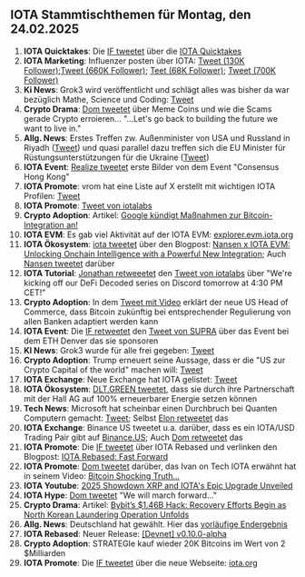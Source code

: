 ## IOTA Stammtischthemen für Montag, den 24.02.2025

1. **IOTA Quicktakes**: Die [IF tweetet]() über die [IOTA Quicktakes]()
2. **IOTA Marketing**: Influenzer posten über IOTA: [Tweet (130K Follower)](https://x.com/TKralow/status/1891563160059953523);[Tweet (660K Follower)](https://x.com/MartiniGuyYT/status/1891447845992984772); [Teet (68K Follower)](https://x.com/Walknonthemoon/status/1893322356887822759); [Tweet (700K Follower)](https://x.com/crypto_birb/status/1893956534356398099)
3. **Ki News**: Grok3 wird veröffentlicht und schlägt alles was bisher da war bezüglich Mathe, Science und Coding: [Tweet](https://x.com/WhaleInsider/status/1891760550977171795)
4. **Crypto Drama**: [Dom tweetet](https://x.com/DomSchiener/status/1891765295791915167) über Meme Coins und wie die Scams gerade Crypto erroieren... "...Let's go back to building the future we want to live in."
5. **Allg. News**: Erstes Treffen zw. Außenminister von USA und Russland in Riyadh ([Tweet](https://x.com/mfa_russia/status/1891756218722537620)) und quasi parallel dazu treffen sich die EU Minister für Rüstungsunterstützungen für die Ukraine ([Tweet](https://x.com/vonderleyen/status/1891575706598981985))
6. **IOTA Event**: [Realize tweetet](https://x.com/realizefinance/status/1891789837117632833) erste Bilder von dem Event "Consensus Hong Kong"
7. **IOTA Promote**: vrom hat eine Liste auf X erstellt mit wichtigen IOTA Profilen: [Tweet](https://x.com/Vrom14286662/status/1891772244453404745)
8. **IOTA Promote**: [Tweet von iotalabs](https://x.com/iotalabs_/status/1891865363899449624)
9. **Crypto Adoption**: Artikel: [Google kündigt Maßnahmen zur Bitcoin-Integration an!](https://www.blocktrainer.de/blog/google-kuendigt-massnahmen-zur-bitcoin-integration-an)
10. **IOTA EVM**: Es gab viel Aktivität auf der IOTA EVM: [explorer.evm.iota.org](https://explorer.evm.iota.org/stats)
11. **IOTA Ökosystem**: [iota tweetet](https://x.com/iota/status/1892152153889763786) über den Blogpost: [Nansen x IOTA EVM: Unlocking Onchain Intelligence with a Powerful New Integration](https://www.nansen.ai/post/nansen-x-iota-evm-unlocking-onchain-intelligence-with-a-powerful-new-integration); Auch [Nansen tweetet](https://x.com/nansen_ai/status/1892151893490860141) darüber
12. **IOTA Tutorial**: [Jonathan retweeetet](https://x.com/3rdEclips3/status/1892171303760560237) den [Tweet von iotalabs](https://x.com/iotalabs_/status/1892167292005593489) über "We're kicking off our DeFi Decoded series on Discord tomorrow at 4:30 PM CET!"
13. **Crypto Adoption**: In dem [Tweet mit Video](https://x.com/AltcoinDailyio/status/1892079050316820863) erklärt der neue US Head of Commerce, dass Bitcoin zukünftig bei entsprechender Regulierung von allen Banken adaptiert werden kann
14. **IOTA Event**: Die [IF retweetet](https://x.com/iota/status/1891925655635272069) den [Tweet von SUPRA](https://x.com/SUPRA_Labs/status/1890423969167065268) über das Event bei dem ETH Denver das sie sponsoren
15. **KI News**: Grok3 wurde für alle frei gegeben: [Tweet](https://x.com/xai/status/1892400129719611567)
16. **Crypto Adoption**: Trump erneuert seine Aussage, dass er die "US zur Crypto Capital of the world" machen will: [Tweet](https://x.com/WatcherGuru/status/1892359211633307687)
17. **IOTA Exchange**: Neue Exchange hat IOTA gelistet: [Tweet](https://x.com/GMZeusINV/status/1892264497454149926)
18. **IOTA Ökosystem**: [DLT.GREEN tweetet](https://x.com/dlt_green/status/1893315510630031475), dass sie durch ihre Partnerschaft mit der Hall AG auf 100% erneuerbarer Energie setzen können
19. **Tech News**: Microsoft hat scheinbar einen Durchbruch bei Quanten Computern gemacht: [Tweet](https://x.com/satyanadella/status/1892242895094313420); Selbst [Elon retweetet](https://x.com/elonmusk/status/1892285692933234775) das
20. **IOTA Exchange**: Binance US tweetet u.a. darüber, dass es ein IOTA/USD Trading Pair gibt auf [Binance.US](https://x.com/BinanceUS/status/1892997850490937809Binance.us); Auch [Dom retweetet](https://x.com/DomSchiener/status/1893660731733582256) das
21. **IOTA Promote**: Die [IF tweetet](https://x.com/iota/status/1892937325803438107) über IOTA Rebased und verlinken den Blogpost: [IOTA Rebased: Fast Forward](https://blog.iota.org/iota-rebased-fast-forward/)
22. **IOTA Promote**: [Dom tweetet](https://x.com/DomSchiener/status/1892918412617068641) darüber, das Ivan on Tech IOTA erwähnt hat in seinem Video: [Bitcoin Shocking Truth...](https://www.youtube.com/watch?v=YpfZ1R0ilXY&t=1185s)
23. **IOTA Youtube**: [2025 Showdown XRP and IOTA's Epic Upgrade Unveiled](https://youtu.be/KtdbJJnISTU?si=rzM2BJTUV1vaN-_7)
24. **IOTA Hype**: [Dom tweetet](https://x.com/DomSchiener/status/1893738787584303552) "We will march forward..."
25. **Crypto Drama**: Artikel: [Bybit’s $1.46B Hack: Recovery Efforts Begin as North Korean Laundering Operation Unfolds](https://blockonomi.com/bybits-1-46b-hack-recovery-efforts-begin-as-north-korean-laundering-operation-unfolds/)
26. **Allg. News**: Deutschland hat gewählt. Hier das [vorläufige Endergebnis](https://x.com/Wahlen_DE/status/1893898836604555365)
27. **IOTA Rebased**: Neuer Release: [[Devnet] v0.10.0-alpha](https://github.com/iotaledger/iota/releases/tag/v0.10.0-alpha)
28. **Crypto Adoption**: STRATEGIe kauf wieder 20K Bitcoins im Wert von 2 $Milliarden
29. **IOTA Promote**: Die [IF tweetet](https://x.com/iota/status/1894024581385519227) über die neue Webseite: [iota.org](https://www.iota.org/)
